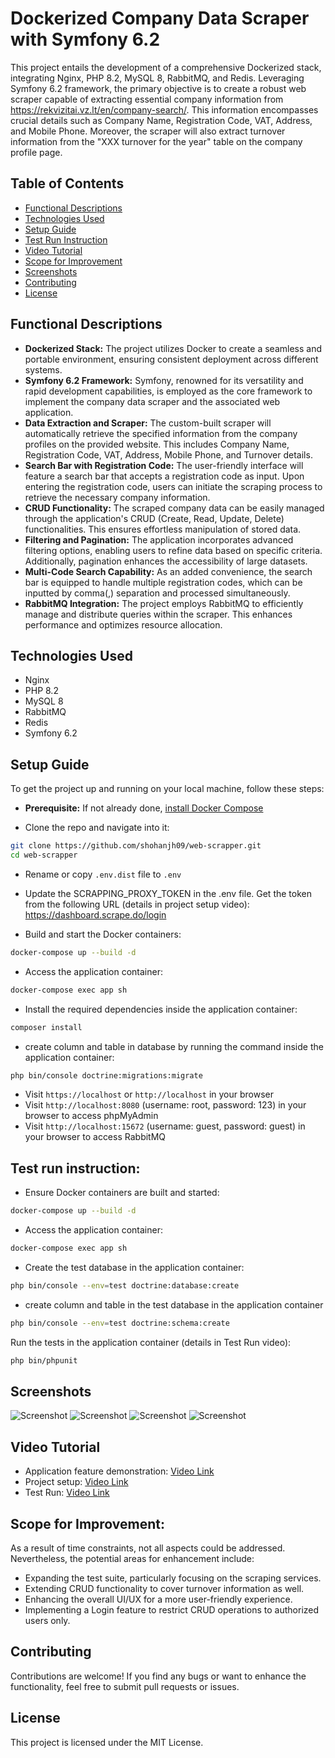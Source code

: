 # Dockerized Company Data Scraper with Symfony 6.2

This project entails the development of a comprehensive Dockerized stack, integrating Nginx, PHP 8.2, MySQL 8, RabbitMQ, and Redis. Leveraging Symfony 6.2 framework, the primary objective is to create a robust web scraper capable of extracting essential company information from https://rekvizitai.vz.lt/en/company-search/. This information encompasses crucial details such as Company Name, Registration Code, VAT, Address, and Mobile Phone. Moreover, the scraper will also extract turnover information from the "XXX turnover for the year" table on the company profile page.

## Table of Contents
- [Functional Descriptions](#functional-descriptions)
- [Technologies Used](#technologies-used)
- [Setup Guide](#setup-guide)
- [Test Run Instruction](#test-run-instruction)
- [Video Tutorial](#video-tutorial)
- [Scope for Improvement](#scope-for-improvement)
- [Screenshots](#screenshots)
- [Contributing](#contributing)
- [License](#license)

## Functional Descriptions
- **Dockerized Stack:** The project utilizes Docker to create a seamless and portable environment, ensuring consistent deployment across different systems.
- **Symfony 6.2 Framework:** Symfony, renowned for its versatility and rapid development capabilities, is employed as the core framework to implement the company data scraper and the associated web application. 
- **Data Extraction and Scraper:** The custom-built scraper will automatically retrieve the specified information from the company profiles on the provided website. This includes Company Name, Registration Code, VAT, Address, Mobile Phone, and Turnover details.
- **Search Bar with Registration Code:** The user-friendly interface will feature a search bar that accepts a registration code as input. Upon entering the registration code, users can initiate the scraping process to retrieve the necessary company information.
- **CRUD Functionality:** The scraped company data can be easily managed through the application's CRUD (Create, Read, Update, Delete) functionalities. This ensures effortless manipulation of stored data.
- **Filtering and Pagination:** The application incorporates advanced filtering options, enabling users to refine data based on specific criteria. Additionally, pagination enhances the accessibility of large datasets.
- **Multi-Code Search Capability:** As an added convenience, the search bar is equipped to handle multiple registration codes, which can be inputted by comma(,) separation and processed simultaneously.
- **RabbitMQ Integration:** The project employs RabbitMQ to efficiently manage and distribute queries within the scraper. This enhances performance and optimizes resource allocation.

## Technologies Used
- Nginx
- PHP 8.2
- MySQL 8
- RabbitMQ
- Redis
- Symfony 6.2



## Setup Guide
To get the project up and running on your local machine, follow these steps:

- **Prerequisite:** If not already done, [install Docker Compose](https://docs.docker.com/compose/install/)

- Clone the repo and navigate into it:
```bash
git clone https://github.com/shohanjh09/web-scrapper.git
cd web-scrapper
```
- Rename or copy `.env.dist` file to `.env`
- Update the SCRAPPING_PROXY_TOKEN in the .env file. Get the token from the following URL (details in project setup video):
  https://dashboard.scrape.do/login

- Build and start the Docker containers:
```bash
docker-compose up --build -d
```

- Access the application container:

```bash
docker-compose exec app sh
```

- Install the required dependencies inside the application container:

```bash
composer install
```

- create column and table in database by running the command inside the application container:
```bash
php bin/console doctrine:migrations:migrate
```

- Visit `https://localhost` or `http://localhost` in your browser
- Visit `http://localhost:8080` (username: root, password: 123) in your browser to access phpMyAdmin
- Visit `http://localhost:15672` (username: guest, password: guest) in your browser to access RabbitMQ

## Test run instruction:
- Ensure Docker containers are built and started:
```bash
docker-compose up --build -d
```

- Access the application container:

```bash
docker-compose exec app sh
```

- Create the test database in the application container:
```bash
php bin/console --env=test doctrine:database:create
```
- create column and table in the test database in the application container
```bash
php bin/console --env=test doctrine:schema:create
```
Run the tests in the application container (details in Test Run video):
```bash
php bin/phpunit
```

## Screenshots
![Screenshot](./public/images/home.png)
![Screenshot](./public/images/search.png)
![Screenshot](./public/images/search_result.png)
![Screenshot](./public/images/rabbitMQ.png)

## Video Tutorial
- Application feature demonstration: [Video Link](https://drive.google.com/file/d/1Fj00ylF6h8xg1V7l8xyMRD8MKsKqX5PU/view?usp=sharing)
- Project setup: [Video Link](https://drive.google.com/file/d/13mWPxTH5nDLMPgjHj5Q0tRFpfhGAP7DA/view?usp=sharing)
- Test Run: [Video Link](https://drive.google.com/file/d/108KMGy48aFn2ex4YJcM9zJbQbApFweEw/view?usp=sharing)

## Scope for Improvement:
As a result of time constraints, not all aspects could be addressed. Nevertheless, the potential areas for enhancement include:
- Expanding the test suite, particularly focusing on the scraping services.
- Extending CRUD functionality to cover turnover information as well.
- Enhancing the overall UI/UX for a more user-friendly experience.
- Implementing a Login feature to restrict CRUD operations to authorized users only.

## Contributing
Contributions are welcome! If you find any bugs or want to enhance the functionality, feel free to submit pull requests or issues.

## License
This project is licensed under the MIT License.
